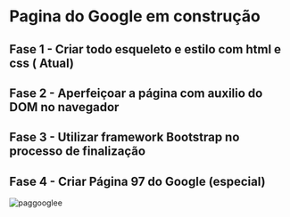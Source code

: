 # Pagina do Google em construção
## Fase 1 - Criar todo esqueleto e estilo com html e css ( Atual)
## Fase 2 - Aperfeiçoar a página com auxilio do DOM no navegador
## Fase 3 - Utilizar framework Bootstrap no processo de finalização
## Fase 4 - Criar Página 97 do Google (especial)

![paggooglee](https://user-images.githubusercontent.com/49458473/114961782-dfcfd500-9e3f-11eb-9812-3845e824326b.png)

